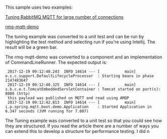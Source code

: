 This sample uses two examples:

[Tuning RabbitMQ MQTT for large number of connections](http://antoine-galataud.github.io/messaging/rabbitmq/mqtt/performance/2016/08/05/rabbitmq-mqtt-tuning.html)

[rmq-mqtt-demo](https://github.com/andypiper/rmq-mqtt-demo/blob/master/MqttTest.java)

The tuning example was converted to a unit test and can be run by highlighting
the test method and selecting run if you're using Intellij. The result will
be a green bar. 

The rmq-mqtt-demo was converted to a component and an implementation of 
CommandLineRunner. The expected output is:


``` 2017-12-19 09:12:40.217  INFO 14614 --- [           main] o.s.j.e.a.AnnotationMBeanExporter        : Located managed bean 'rabbitConnectionFactory': registering with JMX server as MBean [org.springframework.amqp.rabbit.connection:name=rabbitConnectionFactory,type=CachingConnectionFactory]
 2017-12-19 09:12:40.243  INFO 14614 --- [           main] o.s.c.support.DefaultLifecycleProcessor  : Starting beans in phase 2147483647
 2017-12-19 09:12:40.325  INFO 14614 --- [           main] s.b.c.e.t.TomcatEmbeddedServletContainer : Tomcat started on port(s): 8080 (http)
 this payload was published on MQTT and read using AMQP
 2017-12-19 09:12:42.813  INFO 14614 --- [           main] i.p.spring.mqtt.boot.demo.Application    : Started Application in 6.347 seconds (JVM running for 7.087)
```
The Tuning example was converted to a unit test so that you could see how
they are structured.  If you read the article there are a number of ways you can
extend this to develop a structure for performance testing. I did n

